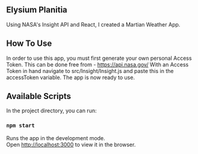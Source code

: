 ## Elysium Planitia

Using NASA's Insight API and React, I created a Martian Weather App.


## How To Use

In order to use this app, you must first generate your own personal Access Token. This can be done free from - https://api.nasa.gov/
With an Access Token in hand navigate to src/Insight/Insight.js and paste this in the accessToken variable. The app is now ready to use.


## Available Scripts

In the project directory, you can run:

### `npm start`

Runs the app in the development mode.<br />
Open [http://localhost:3000](http://localhost:3000) to view it in the browser.
